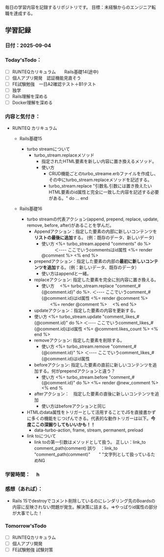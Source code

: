 毎日の学習内容を記録するリポジトリです。
目標：未経験からのエンジニア転職を達成する。

## 学習記録
### 日付：2025-09-04
### Today'sTodo：
- [ ] RUNTEQカリキュラム　　Rails基礎14(途中)
- [ ] 個人アプリ開発　認証機能見直そう
- [ ] FE試験勉強　一日A2確認テスト＋B1テスト
- [ ] 独学
- [ ] Rails理解を深める
- [ ] Docker理解を深める　
### 内容と気付き：
- RUNTEQ カリキュラム　
    - Rails基礎15
        - turbo streamについて
            - turbo_stream.replaceメソッド
                - 指定されたHTML要素を新しい内容に置き換えるメソッド。
                - 使い方
                    - CRUD機能ごとのturbo_streame.erbファイルを作成し、その中にturbo_stream.replaceメソッドを記述する。
                    - turbo_stream.replace "引数名.引数には置き換えたいHTML要素のid属性と完全に一致した内容を記述する必要がある。" do ... end

    - Rails基礎16
        - turbo streamの代表アクション(append, prepend, replace, update, remove, before, after)があることを学んだ。
            - Appendアクション：指定した要素の内部に新しいコンテンツを**リストの最後に追加**する。 (例：既存のデータ、新しいデータ)
                - 使い方
                  <%= turbo_stream.append "comments" do %>   　　　＜---- ここでいうcommentsはid属性
                    <%= render @comment %> 
                  <% end %>
            - prependアクション：指定した要素の内部の**最初に新しいコンテンツを追加**する。（例：新しいデータ、既存のデータ）
                - 使い方はappendと一緒。
            - replaceアクション: 指定した要素を完全に別内容に置き換える。
                - 使い方
                　<%= turbo_stream.replace "comment_#{@comment.id}" do %>. ＜---- ここでいうcomment_#{@comment.id}はid属性
                    <%= render @comment %> 
                　　<%= render @comment %>
                　<% end %>
            - updateアクション：指定した要素の内容を更新する。
             - 使い方
                <%= turbo_stream.update "comment_likes_#{@comment.id}" do %>    ＜---- ここでいうcomment_likes_#{@comment.id}はid属性
                    <%= @comment.likes_count %>
                <% end %>
            - removeアクション: 指定した要素を削除する。
                - 使い方
                     <%= turbo_stream.remove "comment_#{@comment.id}" %>   ＜---- ここでいうcomment_likes_#{@comment.id}はid属性
            - beforeアクション: 指定した要素の直前に新しいコンテンツを追加する。何がprependアクションと違う？
                - 使い方
                    <%= turbo_stream.before "comment_#{@comment.id}" do %>
                        <%= render @new_comment %>
                    <% end %
            - afterアクション：　指定した要素の直後に新しいコンテンツを追加
                - 使い方はbeforeアクションと同じ
        - HTMLのdata属性をトリガーとして活用することでJSを直接書かずに多くの機能をじつげんできる。代表的な動作トリガーは以下。**今度ここの深掘りしてもいいかも！！**
            - data-turbo-action, frame, stream, permanent, preload
        - link toについて
            - link toの第一引数はメソッドとして扱う。
                正しい：link_to comment_path(comment)
                誤り　：link_to "comment_path(comment)"　　" "文字列として扱っているためNG

### 学習時間：　  h
### 感想（あれば）：
- Rails 15でdestroyでコメント削除しているのにレンダリング先のBoardsの内容に反映されない問題が発生。解決策に詰まる。=>やっぱりid属性の部分が大事でした！
### Tomorrow'sTodo
- [ ] RUNTEQカリキュラム
- [ ] 個人アプリ開発
- [ ] FE試験勉強 試験対策
